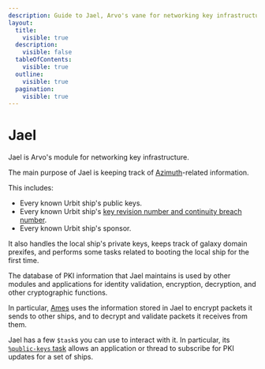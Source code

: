 ```yaml
---
description: Guide to Jael, Arvo's vane for networking key infrastructure.
layout:
  title:
    visible: true
  description:
    visible: false
  tableOfContents:
    visible: true
  outline:
    visible: true
  pagination:
    visible: true
---
```


# Jael

Jael is Arvo's module for networking key infrastructure.

The main purpose of Jael is keeping track of [Azimuth](../../../urbit-id/what-is-urbit-id.md)-related information.

This includes:

* Every known Urbit ship's public keys.
* Every known Urbit ship's [key revision number and continuity breach number](../../../urbit-id/life-and-rift.md).
* Every known Urbit ship's sponsor.

It also handles the local ship's private keys, keeps track of galaxy domain prexifes, and performs some tasks related to booting the local ship for the first time.

The database of PKI information that Jael maintains is used by other modules and applications for identity validation, encryption, decryption, and other cryptographic functions.

In particular, [Ames](../ames/) uses the information stored in Jael to encrypt packets it sends to other ships, and to decrypt and validate packets it receives from them.

Jael has a few `$task`s you can use to interact with it. In particular, its [`%public-keys` task](tasks.md#public-keys) allows an application or thread to subscribe for PKI updates for a set of ships.
